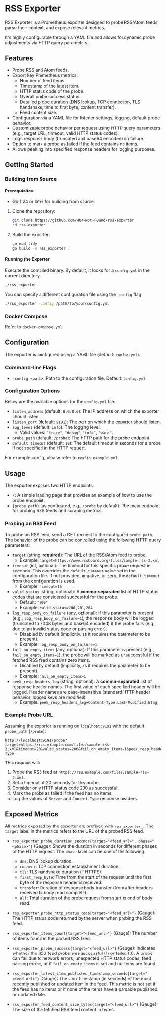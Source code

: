 # RSS Exporter

RSS Exporter is a Prometheus exporter designed to probe RSS/Atom feeds, parse their content, and expose relevant metrics.

It's highly configurable through a YAML file and allows for dynamic probe adjustments via HTTP query parameters.

## Features

* Probe RSS and Atom feeds.
* Export key Prometheus metrics:
    * Number of feed items.
    * Timestamp of the latest item.
    * HTTP status code of the probe.
    * Overall probe success status.
    * Detailed probe duration (DNS lookup, TCP connection, TLS handshake, time to first byte, content transfer).
    * Feed content size.
* Configuration via a YAML file for listener settings, logging, default probe behavior.
* Customizable probe behavior per request using HTTP query parameters (e.g., target URL, timeout, valid HTTP status codes).
* Logs response body (truncated and base64 encoded) on failure.
* Option to mark a probe as failed if the feed contains no items.
* Allows peeking into specified response headers for logging purposes.

## Getting Started

### Building from Source

#### Prerequisites

* Go 1.24 or later for building from source.

1.  Clone the repository:
    ```bash
    git clone https://github.com/4O4-Not-F0und/rss-exporter
    cd rss-exporter
    ```
2.  Build the exporter:
    ```bash
    go mod tidy
    go build -o rss_exporter .
    ```

#### Running the Exporter

Execute the compiled binary. By default, it looks for a `config.yml` in the current directory.
```bash
./rss_exporter
```

You can specify a different configuration file using the `-config` flag:

```bash
./rss_exporter -config /path/to/your/config.yml
```

### Docker Compose

Refer to `docker-compose.yml`.

## Configuration

The exporter is configured using a YAML file (default: `config.yml`).

### Command-line Flags

  * `-config <path>`: Path to the configuration file. Default: `config.yml`.

### Configuration Options

Below are the available options for the `config.yml` file:

  * `listen_address` (default: `0.0.0.0`): The IP address on which the exporter should listen.
  * `listen_port` (default: `9191`): The port on which the exporter should listen.
  * `log_level` (default: `info`): The logging level.
      * Valid values: `"trace"`, `"debug"`, `"info"`, `"warn"`.
  * `probe_path` (default: `/probe`): The HTTP path for the probe endpoint.
  * `default_timeout` (default: `10`): The default timeout in seconds for a probe if not specified in the HTTP request.

For example config, please refer to `config.example.yml`.

## Usage

The exporter exposes two HTTP endpoints:

  * `/`: A simple landing page that provides an example of how to use the probe endpoint.
  * `{probe_path}` (as configured, e.g., `/probe` by default): The main endpoint for probing RSS feeds and scraping metrics.

### Probing an RSS Feed

To probe an RSS feed, send a GET request to the configured `probe_path`. The behavior of the probe can be controlled using the following HTTP query parameters:

  * `target` (string, **required**): The URL of the RSS/Atom feed to probe.
      * Example: `target=https://www.rssboard.org/files/sample-rss-2.xml`
  * `timeout` (int, optional): The timeout for this specific probe request in seconds. This overrides the `default_timeout` value set in the configuration file. If not provided, negative, or zero, the `default_timeout` from the configuration is used.
      * Example: `timeout=15`
  * `valid_status` (string, optional): A **comma-separated** list of HTTP status codes that are considered successful for the probe.
      * Default: `"200"`
      * Example: `valid_status=200,201,204`
  * `log_resp_body_on_failure` (any, optional): If this parameter is present (e.g., `log_resp_body_on_failure=1`), the response body will be logged (truncated to 2048 bytes and base64 encoded) if the probe fails (e.g., due to an invalid status code or parsing error).
      * Disabled by default (implicitly, as it requires the parameter to be present).
      * Example: `log_resp_body_on_failure=1`
  * `fail_on_empty_items` (any, optional): If this parameter is present (e.g., `fail_on_empty_items=1`), the probe will be marked as unsuccessful if the fetched RSS feed contains zero items.
      * Disabled by default (implicitly, as it requires the parameter to be present).
      * Example: `fail_on_empty_items=1`
  * `peek_resp_headers_log` (string, optional): A **comma-separated** list of response header names. The first value of each specified header will be logged. Header names are case-insensitive (standard HTTP header behavior, logged keys are modified).
      * Example: `peek_resp_headers_log=Content-Type,Last-Modified,ETag`

### Example Probe URL

Assuming the exporter is running on `localhost:9191` with the default `probe_path` (`/probe`):

```
http://localhost:9191/probe?target=https://rss.example.com/files/sample-rss-2.xml&timeout=20&valid_status=200&fail_on_empty_items=1&peek_resp_headers_log=Server,Content-Type
```

This request will:

1.  Probe the RSS feed at `https://rss.example.com/files/sample-rss-2.xml`.
2.  Set a timeout of 20 seconds for this probe.
3.  Consider only HTTP status code 200 as successful.
4.  Mark the probe as failed if the feed has no items.
5.  Log the values of `Server` and `Content-Type` response headers.

## Exposed Metrics

All metrics exposed by the exporter are prefixed with `rss_exporter_`. The `target` label in the metrics refers to the URL of the probed RSS feed.

  * `rss_exporter_probe_duration_seconds{target="<feed_url>", phase="<phase>"}` (Gauge):
    Shows the duration in seconds for different phases of the HTTP request. The `phase` label can be one of the following:

      * `dns`: DNS lookup duration.
      * `connect`: TCP connection establishment duration.
      * `tls`: TLS handshake duration (if HTTPS).
      * `first_resp_byte`: Time from the start of the request until the first byte of the response header is received.
      * `transfer`: Duration of response body transfer (from after headers received to body read complete).
      * `all`: Total duration of the probe request from start to end of body read.

  * `rss_exporter_probe_http_status_code{target="<feed_url>"}` (Gauge):
    The HTTP status code returned by the server when probing the RSS feed.

  * `rss_exporter_items_count{target="<feed_url>"}` (Gauge):
    The number of items found in the parsed RSS feed.

  * `rss_exporter_probe_success{target="<feed_url>"}` (Gauge):
    Indicates whether the RSS feed probe was successful (1) or failed (0). A probe can fail due to network errors, unexpected HTTP status codes, feed parsing errors, or if `fail_on_empty_items` is set and no items are found.

  * `rss_exporter_latest_item_published_timestamp_seconds{target="<feed_url>"}` (Gauge):
    The Unix timestamp (in seconds) of the most recently published or updated item in the feed. This metric is not set if the feed has no items or if none of the items have a parsable published or updated date.

  * `rss_exporter_feed_content_size_bytes{target="<feed_url>"}` (Gauge):
    The size of the fetched RSS feed content in bytes.
